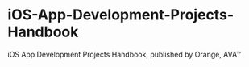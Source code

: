 # iOS-App-Development-Projects-Handbook
iOS App Development Projects Handbook, published by Orange, AVA™
